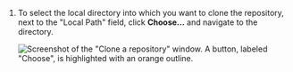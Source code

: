 1. To select the local directory into which you want to clone the repository, next to the "Local Path" field, click **Choose...** and navigate to the directory.

   ![Screenshot of the "Clone a repository" window. A button, labeled "Choose", is highlighted with an orange outline.](/assets/images/help/desktop/clone-choose-button-mac.png)